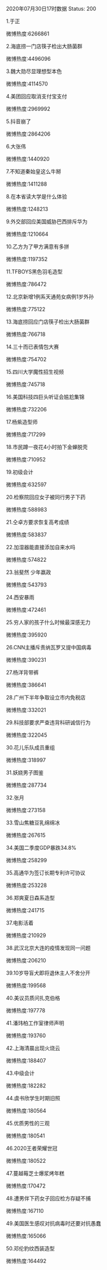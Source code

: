 2020年07月30日17时数据
Status: 200

1.于正

微博热度:6266861

2.海底捞一门店筷子检出大肠菌群

微博热度:4496096

3.魏大勋尽显理想型本色

微博热度:4114570

4.美团回应取消支付宝支付

微博热度:2969992

5.抖音崩了

微博热度:2864206

6.大张伟

微博热度:1440920

7.不知道秦始皇这么牛掰

微博热度:1411288

8.在本省读大学是什么体验

微博热度:1248213

9.外交部回应美国威胁巴西排斥华为

微博热度:1210664

10.乙方为了甲方满意有多拼

微博热度:1197352

11.TFBOYS黑色羽毛造型

微博热度:786472

12.北京新增1例系天通苑女病例1岁外孙

微博热度:775122

13.海底捞回应门店筷子检出大肠菌群

微博热度:766718

14.三十而已表情包大赛

微博热度:754702

15.四川大学魔性招生视频

微博热度:745718

16.美国科技四巨头听证会尴尬集锦

微博热度:732206

17.杨紫造型师

微博热度:717299

18.市民蹲一夜花4小时拍下金蝉脱壳

微博热度:710952

19.初级会计

微博热度:632597

20.检察院回应女子被同行男子下药

微博热度:588983

21.仝卓方要求恢复高考成绩

微博热度:583837

22.加湿器能直接添加自来水吗

微博热度:574822

23.翁斐然 少年嬴政

微博热度:543793

24.西安暴雨

微博热度:472461

25.穷人家的孩子什么时候最深感无力

微博热度:395920

26.CNN主播斥责纳瓦罗又提中国病毒

微博热度:390231

27.杨洋背带裤

微博热度:386641

28.广州下半年争取设立市内免税店

微博热度:332021

29.科技部要求严查违背科研诚信行为

微博热度:322045

30.花儿乐队成员重组

微博热度:318997

31.妖娆男子图鉴

微博热度:287734

32.张月

微博热度:273158

33.雪山焦糖豆乳绵绵冰

微博热度:267615

34.美国二季度GDP暴跌34.8%

微博热度:258299

35.高通华为签订长期专利许可协议

微博热度:253228

36.郑爽夏日森系造型

微博热度:241715

37.电影活着

微博热度:210929

38.武汉北京大连的疫情发现同一问题

微博热度:206210

39.10岁导盲犬即将退休主人不舍分开

微博热度:199568

40.美议员质问扎克伯格

微博热度:197778

41.潘玮柏工作室律师声明

微博热度:193760

42.上海清晨出现火烧云

微博热度:188407

43.中级会计

微博热度:182282

44.虞书欣学生时期旧照

微博热度:180564

45.优质男性的三观

微博热度:180541

46.2020王者荣耀世冠

微博热度:180522

47.蔓越莓芝士爆浆烤年糕

微博热度:170472

48.遭男伴下药女子回应检方存疑不捕

微博热度:167110

49.美国医生感叹对抗病毒时还要对抗愚蠢

微博热度:165066

50.邓伦豹纹西装造型

微博热度:164492


